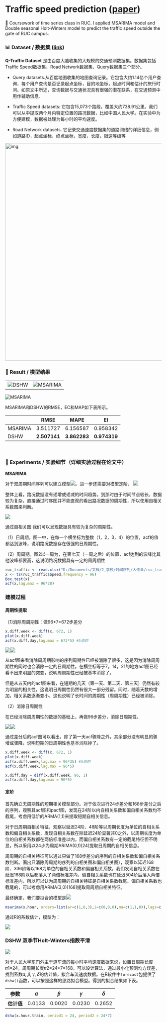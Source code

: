 

# Traffic speed prediction ([paper](paper.pdf))

:memo: Coursework of time series class in RUC. I applied MSARIMA model and Double seasonal Holt-Winters model to predict the traffic speed outside the gate of RUC campus.

### :bar_chart: Dataset / 数据集 ([link](https://ai.baidu.com/broad/introduction?dataset=traffic))

**Q-Traffic Dataset** 是由百度大脑收集的大规模的交通预测数据集。数据集包括Traffic Speed数据集、Road Network数据集、Query数据集三个部分。

- Query datasets.从百度地图收集的地图查询记录。它包含大约1.14亿个用户查询，每个用户查询是否记录起点坐标，目的地坐标，起点时间和估计的旅行时间。如原文中所述，查询数据与交通状况具有很强的潜在联系，在交通预测中用作辅助信息.

- Traffic Speed datasets: 它包含15,073个路段，覆盖大约738.91公里。我们可以从中提取两个月内特定位置的路况数据，比如中国人民大学。在实验中为方便建模，数据被处理为每小时的平均速度。

- Road Network datasets. 它记录交通速度数据集的道路网络的详细信息，例如道路ID，起点坐标，终点坐标，宽度，长度，限速等级等

<img src="Latex/image/road_map.png" alt="img" width="700" />

<br>

### :page_facing_up: Result / 模型结果

<table style="border: None;"><tr>
<td><img src="Latex/image/predict_ds.png" border=0 alt="DSHW"></td>
<td><img src="Latex/image/predict2.png" border=0 alt="MSARIMA"></td>
</tr></table>


![MSARIMA](Latex/image/predict.png)

MSARIMA和DSHW的RMSE，EC和MAP如下表所示。

|         | RMSE                  | MAPE                  | EI                    |
|---------|-----------------------|-----------------------|-----------------------|
| MSARIMA | 3.511727              | 6.156587              | 0.958342              |
| DSHW    | **2.507141**          | **3.862283**          | **0.974319**          |

<br>

### :microscope: Experiments / 实验细节（详细实验过程在论文中）

**MSARIMA**

对于双周期时间序列可以建立模型![](https://latex.codecogs.com/svg.latex?\\mathrm{ARIMA}(p,d,q)\\times(P_1,D_1,Q_1)_{S_1}\\times(P_2,D_2,Q_2)_{S_2})。进一步还需要对模型定阶，
![](Latex/image/first_month.png)

整体上看，路况数据没有递增或递减的时间趋势。到那时由于时间节点较长，数据较为复杂，直接通过时序图并不能直观的看出路况数据的周期性，所以使用自相关系数图来判断。

![](Latex/image/acf_1.png)

通过自相关图 我们可以发现数据具有较为复杂的周期性。

（1）日周期。图一中，在每一个横坐标为整数（1，2，3，4）的位置，acf的值都达到波峰，说明路况数据存在很强的日周期性。

（2）周周期。图2以一周为，在第七天（一周之后）的位置，acf达到的波峰比其他波峰都要高，这说明路况数据具有一定的周周期性

```R
ruc_traffic <- read.xlsx("D:/Documents/文档/2_学校/时间序列/大作业/ruc_traffic_prediction/data/ruc_traffic.xlsx",1)
x <- ts(ruc_traffic$Speed,frequency = 96)
Box.test(x)
acf(x,lag.max = 96*28)
```

### 建模过程

#### 周期性提取

（1)消除周周期性：做96*7=672步差分

```R
x.diff.week <- diff(x, 672, 1)
plot(x.diff.week)
acf(x.diff.day,lag.max = 672*5) #5周的
```
![](Latex/image/x_week_acf.png)![](Latex/image/x_week_pacf.png)

从acf图来看消除周周期影响的序列周期性已经被消除了很多，这是因为消除周周期性的同时也会消除一定的日周期性。在横坐标等于7，14，21的地方acf图已经看不出来明显的突变，说明周周期性已经被基本消除了。

但是从五天内的acf图来看，在短期的几天（第一天、第二天、第三天）仍然有较为明显的相关性，这说明日周期性仍然有很大一部分残留。同时，随着天数的增加，相关系数逐渐变小，这也说明了长时间的周期性（周周期性）已经被消除。

（2）消除日周期性

在已经消除周周期性的数据的基础上，再做96步差分，消除日周期性。

![](Latex/image/x_day_acf.png)![](Latex/image/x_day_pacf.png)

通过差分后的acf图可以看出，除了第一天acf骤降之外，其余部分没有明显的骤增或骤降，说明短期的日周期性也基本消除掉了。

```R
x.diff.week <- diff(x, 672, 1)
plot(x.diff.week)
acf(x.diff.week,lag.max = 96*35) #5周的
acf(x.diff.week,lag.max = 96*5)

x.diff.day = diff(x.diff.week, 96, 1)
acf(x.diff.day,lag.max = 96*5)
```

#### 定阶

首先确立无周期性的短期相关模型部分。对于依次进行24步差分和168步差分之后的序列，观察其acf图和pacf图，发现在24阶以内自相关系数和偏自相关系数均不截尾，考虑用低阶的ARMA(1,1)来提取短期自相关信息。

对于日周期自相关特征，观察以延迟24阶、48阶等以周期长度为单位的自相关系数和偏自相关系数，发现自相关系数在除延迟24阶显著非0之外，以周期长度为单位的自相关系数都在两倍标准差以内，而偏自相关系数有一定的截尾特征但不明显，所以采用以24步为周期ARIMA(0,1)[24]提取日周期的自相关信息。

周周期的自相关特征可以通过只做了168步差分的序列的自相关系数和偏自相关系数判断。画出只消除周周期的序列的自相关图和偏自相关图），观察以延迟168阶、336阶等以168为单位的自相关系数和偏自相关系数，我们发现自相关系数在延迟168阶以后都落入了两倍标准差内，偏自相关系数也在延迟504阶后落入两倍标准差内，所以可以认为周周期的自相关特征是自相关系数截尾、偏自相关系数也截尾的，可以考虑用ARMA(3,0)[168]提取周周期自相关特征。

最终确定，我们要拟合的模型是![](http://latex.codecogs.com/svg.latex?ARIMA(1,0,1)\\times(0,0,1)_{24}\\times(3,0,0)_{168})

```R
msarima(x.hour, orders=list(ar=c(1,0,3),i=c(0,0,0),ma=c(1,1,0)),lags=c(1,24,168),h=24*7*2,holdout=TRUE,FI=F)
```
通过R的系数估计，模型为：

![](http://latex.codecogs.com/svg.latex?\\nabla_{24}\\nabla_{168}x_t=\\frac{(1-0.1794B)(1+0.3304B^{24})}{(1+0.6945B)(1+0.2026B^{168}+0.0214B^{336}+0.7688B^{504})}\\varepsilon_t)


### DSHW 双季节Holt-Winters指数平滑

![](https://latex.codecogs.com/svg.latex?\\begin{aligned}a_t&=\\alpha(x_t/s_tr_t)+(1-\\alpha)(a_{t-1}+b_{t-1})\\\\b_t&=\\beta(a_t-a_{t-\\Pi_1})+(1-\\beta)b_{t-1}\\\\s_t&=\\gamma(x_t/a_tr_t)+(1-\\gamma)s_{t-\\pi_1}\\\\r_t&=\\delta(x_t/a_ts_t)+(1-\\delta)r_{t-\\pi_1}\\\\\\end{aligned})

对于人民大学东门外主干道车流的每小时平均速度数据来说，设置日周期长度𝜋1=24，周周期长度𝜋2=24*7=168。可以设计算法，通过最小化预测均方误差，找到系数𝛼, 𝛽, 𝛾, 𝛿的估计值，拟合车流速度数据。在R软件中`forecast`包提供了`dshw()`函数，可以按照这样的思路拟合模型。得到的拟合结果如下表。

| **参数**  | 𝛼 | 𝛽 | 𝛾 | 𝛿 |
|-----------------|-----------|----------|-----------|-----------|
| **估计值** | 0.0133   | 0.0020  | 0.0230   | 0.2652   |


```R
dshw(x.hour.train, period1 = 24, period2 = 24*7)
```

